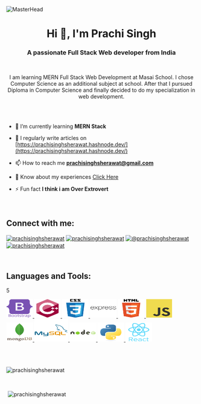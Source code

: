 ![MasterHead](https://skillshipfoundation.com/wp-home2/2020/01/learn-to-code.jpg)
<h1 align="center">Hi 👋, I'm Prachi Singh</h1>
<h3 align="center"> A passionate Full Stack Web developer from India </h3><br>
<p  align="center" > I am learning MERN Full Stack Web Development at Masai School.
I chose Computer Science as an additional subject at school. After that I pursued Diploma in Computer Science and finally decided to do my specialization in web development. </p><br><br>

<img align="right" width="440px" src="https://thumbs.dreamstime.com/b/media-developer-female-office-177619965.jpg" alt="">

- 🌱 I’m currently learning **MERN Stack**

- 📝 I regularly write articles on [https://prachisinghsherawat.hashnode.dev/](https://prachisinghsherawat.hashnode.dev/)

- 📫 How to reach me **prachisinghsherawat@gmail.com**

- 📄 Know about my experiences [Click Here](https://drive.google.com/file/d/11Znv3dY5YP5End8rFxgcCJLWcg_MiLW5/view?usp=sharing)

- ⚡ Fun fact **I think i am Over Extrovert**<br><br><br>

<h2 align="left" margin-top="70px">Connect with me:</h2>
<p align="left">
<a href="https://linkedin.com/in/prachisinghsherawat" target="blank"><img align="center" margin-left ="400px" src="https://raw.githubusercontent.com/rahuldkjain/github-profile-readme-generator/master/src/images/icons/Social/linked-in-alt.svg" alt="prachisinghsherawat" height="50" width="80" /></a>
<a href="https://instagram.com/prachisinghsherawat" target="blank"><img align="center"  margin-left ="400px"  src="https://raw.githubusercontent.com/rahuldkjain/github-profile-readme-generator/master/src/images/icons/Social/instagram.svg" alt="prachisinghsherawat" height="50" width="80" /></a>
<a href="https://hashnode.com/@prachisinghsherawat" target="blank"><img align="center"  margin-left ="400px"  src="https://raw.githubusercontent.com/rahuldkjain/github-profile-readme-generator/master/src/images/icons/Social/hashnode.svg" alt="@prachisinghsherawat" height="50" width="80" /></a>
<a href="https://www.leetcode.com/prachisinghsherawat" target="blank"><img align="center"  margin-left ="400px"  src="https://raw.githubusercontent.com/rahuldkjain/github-profile-readme-generator/master/src/images/icons/Social/leet-code.svg" alt="prachisinghsherawat" height="50" width="80" /></a>
</p><br>

<h2 align="left">Languages and Tools:</h2>5
<p align="left"> <a href="https://getbootstrap.com" target="_blank" rel="noreferrer"> <img src="https://raw.githubusercontent.com/devicons/devicon/master/icons/bootstrap/bootstrap-plain-wordmark.svg" alt="bootstrap" width="70" height="50"/> </a> <a href="https://www.w3schools.com/cpp/" target="_blank" rel="noreferrer"> <img src="https://raw.githubusercontent.com/devicons/devicon/master/icons/cplusplus/cplusplus-original.svg" alt="cplusplus"  width="70" height="50"/> </a> <a href="https://www.w3schools.com/css/" target="_blank" rel="noreferrer"> <img src="https://raw.githubusercontent.com/devicons/devicon/master/icons/css3/css3-original-wordmark.svg" alt="css3"  width="70" height="50"/> </a> <a href="https://expressjs.com" target="_blank" rel="noreferrer"> <img src="https://raw.githubusercontent.com/devicons/devicon/master/icons/express/express-original-wordmark.svg" alt="express" width="70" height="50"/> </a> <a href="https://www.w3.org/html/" target="_blank" rel="noreferrer"> <img src="https://raw.githubusercontent.com/devicons/devicon/master/icons/html5/html5-original-wordmark.svg" alt="html5"  width="70" height="50"/> </a> <a href="https://developer.mozilla.org/en-US/docs/Web/JavaScript" target="_blank" rel="noreferrer"> <img src="https://raw.githubusercontent.com/devicons/devicon/master/icons/javascript/javascript-original.svg" alt="javascript"  width="70" height="50"/> </a> <a href="https://www.mongodb.com/" target="_blank" rel="noreferrer"> <img src="https://raw.githubusercontent.com/devicons/devicon/master/icons/mongodb/mongodb-original-wordmark.svg" alt="mongodb"  width="70" height="50" /> </a> <a href="https://www.mysql.com/" target="_blank" rel="noreferrer"> <img src="https://raw.githubusercontent.com/devicons/devicon/master/icons/mysql/mysql-original-wordmark.svg" alt="mysql"  width="90" height="60"/> </a> <a href="https://nodejs.org" target="_blank" rel="noreferrer"> <img src="https://raw.githubusercontent.com/devicons/devicon/master/icons/nodejs/nodejs-original-wordmark.svg" alt="nodejs" width="70" height="50"/> </a> <a href="https://www.python.org" target="_blank" rel="noreferrer"> <img src="https://raw.githubusercontent.com/devicons/devicon/master/icons/python/python-original.svg" alt="python"  width="70" height="50"/> </a> <a href="https://reactjs.org/" target="_blank" rel="noreferrer"> <img src="https://raw.githubusercontent.com/devicons/devicon/master/icons/react/react-original-wordmark.svg" alt="react"  width="70" height="50"/> </a> <a href="https://webpack.js.org" target="_blank" rel="noreferrer"> </a> </p> <br><br>

<p><img align="center" width="1900px" height="220px" src="https://github-readme-stats.vercel.app/api/top-langs?username=prachisinghsherawat&show_icons=true&locale=en&layout=compact" alt="prachisinghsherawat" /></p> <br>

<p>&nbsp;<img align="center"  width="1900px" height="250px"  src="https://github-readme-stats.vercel.app/api?username=prachisinghsherawat&show_icons=true&locale=en" alt="prachisinghsherawat" /></p>


